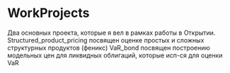 # WorkProjects
Два основных проекта, которые я вел в рамках работы в Открытии. 
Structured_product_pricing посвящен оценке простых и сложных структурных продуктов (феникс)
VaR_bond посвящен построению модельных цен для ликвидных облигаций, которые исп-ся для оценки VaR
